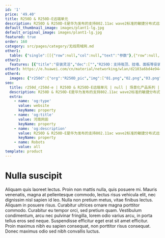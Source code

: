 ```yaml
---
id: '1'
price: '49.40'
title: R250D & R250D-E远端单元
description: R250D & R250D-E是华为发布的支持802.11ac wave2标准的敏捷分布式远端单元，支持2×2MIMO和两条空间流，整机速率1.267Gbps，适用于学校、酒店、医院以及办公会议室等房间密度大、墙体结构复杂的场景。
default_thumbnail_image: images/plant1-lg.jpg
default_original_image: images/plant1-lg.jpg
featured: true
order: 160
category: src/pages/category/无线局域网.md
other1: 
  table: {"single":[[{"row":null,"col":null,"text":"参数"},{"row":null,"col":null,"text":"R250D"},{"row":null,"col":null,"text":"R250D-E"}],[{"row":null,"col":null,"text":"尺寸（长×宽×高）"},{"row":null,"col":null,"text":"120mm × 86mm × 26.5mm"},{"row":null,"col":null,"text":"140mm × 86mm × 36mm"}],[{"row":null,"col":null,"text":"电源输入"},{"row":null,"col":null,"text":"PoE供电：满足802.3af/at以太网供电标准"},{"row":null,"col":null,"text":"DC：48V±5%\nPoE供电：满足802.3af/at以太网供电标准"}],[{"row":null,"col":null,"text":"天线类型"},{"row":null,"col":"2","text":"内置全向天线"}],[{"row":null,"col":null,"text":"可同时在线的用户数量"},{"row":null,"col":"2","text":"≤256"}],[{"row":null,"col":null,"text":"最大发射功率"},{"row":null,"col":"2","text":"2.4G：21dBm（组合功率）\n5G：20dBm（组合功率）\n\n说明：实际发射功率遵照不同国家和地区法规而有所不同。"}],[{"row":null,"col":null,"text":"MIMO:空间流"},{"row":null,"col":"2","text":"2×2:2"}],[{"row":null,"col":null,"text":"无线协议"},{"row":null,"col":"2","text":"802.11a/b/g/n/ac/ac wave2"}],[{"row":null,"col":null,"text":"最高速率"},{"row":null,"col":"2","text":"1.267Gbps"}]]}
other2:
  features: [{"title":"安装灵活","dec":["","R250D：支持吸顶、挂墙、面板等安装方式；\nR250D-E：支持吸顶、挂墙、面板和桌面等安装方式；",""]},{"title":"高速率传输","dec":["","支持802.11ac wave 2标准，支持2×2 MIMO和两条数据流，最高速率可达1.267Gbps",""]},{"title":"丰富的特性支持","dec":["","支持PoE out，可为IP话机等终端供电；内置蓝牙，与eSight协作实现蓝牙终端定位；支持USB，可以通过USB模块扩展物联网相关特性（R250D-E）",""]}]
other3: https://e.huawei.com/cn/material/networking/wlan/d2103a6bd4e9446fb6e6a7011716b3e8
other4:
  images: {"r250d":{"org":"R250D_pic","img":["01.png","02.png","03.png","04.png","05.png","06.png","07.png"]}}
seo:
  title: r250d_r250d-e | R250D & R250D-E远端单元 | null | 场景化产品系列 | 无线局域网 | 企业网络
  description: R250D & R250D-E是华为发布的支持802.11ac wave2标准的敏捷分布式远端单元，支持2×2MIMO和两条空间流，整机速率1.267Gbps，适用于学校、酒店、医院以及办公会议室等房间密度大、墙体结构复杂的场景。
  extra:
    - name: 'og:type'
      value: website
      keyName: property
    - name: 'og:title'
      value: 河南网田
      keyName: property
    - name: 'og:description'
      value: R250D & R250D-E是华为发布的支持802.11ac wave2标准的敏捷分布式远端单元，支持2×2MIMO和两条空间流，整机速率1.267Gbps，适用于学校、酒店、医院以及办公会议室等房间密度大、墙体结构复杂的场景。
      keyName: property
    - name: Robots
      value: all
template: product
---
```


# Nulla suscipit

Aliquam quis laoreet lectus. Proin non mattis nulla, quis posuere mi. Mauris venenatis, magna at pellentesque commodo, lectus risus vehicula elit, nec dignissim nisl sapien id leo. Nulla non pretium metus, vitae finibus lectus. Aliquam in posuere risus. Curabitur ultrices ornare magna porttitor commodo. Curabitur eu tempor orci, sed pretium quam. Vestibulum condimentum, arcu nec pulvinar fringilla, lorem odio varius arcu, in porta tellus eros sed neque. Suspendisse efficitur eget erat sit amet efficitur. Proin maximus nibh eu sapien consequat, non porttitor risus consequat. Donec maximus odio sed nibh convallis luctus.